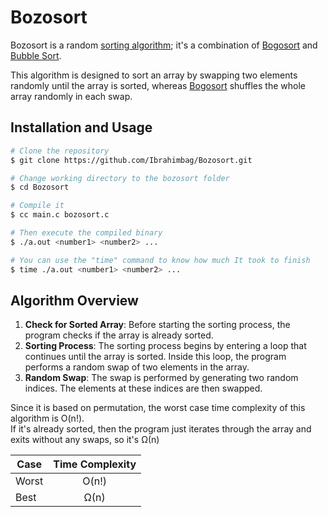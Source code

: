 # Bozosort
Bozosort is a random [sorting algorithm](https://en.wikipedia.org/wiki/Sorting_algorithm); it's a combination of [Bogosort](https://en.wikipedia.org/wiki/Bogosort) and [Bubble Sort](https://en.wikipedia.org/wiki/Bubble_sort).

This algorithm is designed to sort an array by swapping two elements randomly until the array is sorted, whereas [Bogosort](https://en.wikipedia.org/wiki/Bogosort) shuffles the whole array randomly in each swap.

## Installation and Usage
```bash
# Clone the repository
$ git clone https://github.com/Ibrahimbag/Bozosort.git

# Change working directory to the bozosort folder
$ cd Bozosort

# Compile it 
$ cc main.c bozosort.c

# Then execute the compiled binary
$ ./a.out <number1> <number2> ...

# You can use the "time" command to know how much It took to finish
$ time ./a.out <number1> <number2> ...
```
## Algorithm Overview
1. **Check for Sorted Array**: Before starting the sorting process, the program checks if the array is
      already sorted.
2. **Sorting Process**: The sorting process begins by entering a loop that continues until the array
      is sorted. Inside this loop, the program performs a random swap of two elements in the array.
3. **Random Swap**: The swap is performed by generating two random indices. The elements at these indices are then swapped.

Since it is based on permutation, the worst case time complexity of this algorithm is O(n!). \
If it's already sorted, then the program just iterates through the array and exits without any swaps, so it's Ω(n)

| Case             | Time Complexity |
| ------------- |:-------------:|
| Worst              | O(n!)     |
| Best               | Ω(n)     |